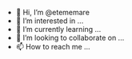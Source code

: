 - 👋 Hi, I’m @etememare
- 👀 I’m interested in ...
- 🌱 I’m currently learning ...
- 💞️ I’m looking to collaborate on ...
- 📫 How to reach me ...

<!---
etememare/etememare is a ✨ special ✨ repository because its `README.md` (this file) appears on your GitHub profile.
You can click the Preview link to take a look at your changes.
--->
